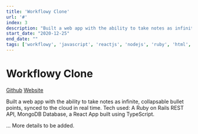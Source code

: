 ```yaml
---
title: 'Workflowy Clone'
url: '#'
index: 3
description: "Built a web app with the ability to take notes as infinite, collapsable bullet points, synced to the cloud in real time."
start_date: "2020-12-25"
end_date: ""
tags: ['workflowy', 'javascript', 'reactjs', 'nodejs', 'ruby', 'html', 'css']
---
```


# Workflowy Clone

<a href="https://github.com/virajvchavan/workflowy-clone" class="project_linkouts" target='_blank'>Github</a>
<a href="https://moar-notes.herokuapp.com" class="project_linkouts" target='_blank'>Website</a>

Built a web app with the ability to take notes as infinite, collapsable bullet points, synced to the cloud in real time.
Tech used: A Ruby on Rails REST API, MongoDB Database, a React App built using TypeScript.

... More details to be added.
